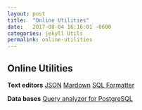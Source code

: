 ```yaml
---
layout: post
title:  "Online Utilities"
date:   2017-08-04 16:16:01 -0600
categories: jekyll Utils
permalink: online-utilities
---
```


Online Utilities
----------------

**Text editors**
[JSON](http://www.jsoneditoronline.org/)
[Mardown](https://stackedit.io)
[SQL Formatter](http://www.dpriver.com/pp/sqlformat.htm)


**Data bases**
[Query analyzer for PostgreSQL](https://explain.depesz.com/)

